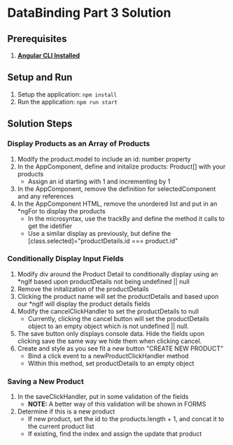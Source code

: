 # DataBinding Part 3 Solution

## Prerequisites
1. **[Angular CLI Installed](https://github.com/angular/angular-cli#installation)**

## Setup and Run	
1. Setup the application: `npm install`
1. Run the application: `npm run start`

## Solution Steps
### Display Products as an Array of Products
1. Modify the product.model to include an id: number property
1. In the AppComponent, define and initalize products: Product[] with your products
	* Assign an id starting with 1 and incrementing by 1
1. In the AppComponent, remove the definition for selectedComponent and any references
1. In the AppComponent HTML, remove the unordered list and put in an *ngFor to display the products
	* In the microsyntax, use the trackBy and define the method it calls to get the idetifier
	* Use a similar display as previously, but define the [class.selected]="productDetails.id === product.id"

### Conditionally Display Input Fields
1. Modify div around the Product Detail to conditionally display using an *ngIf based upon productDetails not being undefined || null
1. Remove the initalization of the productDetails
1. Clicking the product name will set the productDetails and based upon our *ngIf will display the product details fields
1. Modify the cancelClickHandler to set the productDetails to null
	* Currently, clicking the cancel button will set the productDetails object to an empty object which is not undefined || null. 
1. The save button only displays console data. Hide the fields upon clicking save the same way we hide them when clicking cancel.
1. Create and style as you see fit a new button "CREATE NEW PRODUCT"	
	* Bind a click event to a newProductClickHandler method
	* Within this method, set productDetails to an empty object

### Saving a New Product
1. In the saveClickHandler, put in some validation of the fields
	* **NOTE:** A better way of this validation will be shown in FORMS
1. Determine if this is a new product
	* If new product, set the id to the products.length + 1, and concat it to the current product list
	* If existing, find the index and assign the update that product
